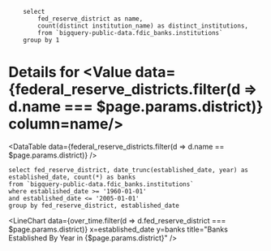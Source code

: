 ```federal_reserve_districts
    select
        fed_reserve_district as name,
        count(distinct institution_name) as distinct_institutions,
        from `bigquery-public-data.fdic_banks.institutions`
    group by 1
```

# Details for <Value data={federal_reserve_districts.filter(d => d.name === $page.params.district)} column=name/>

<DataTable data={federal_reserve_districts.filter(d => d.name == $page.params.district)} />

```over_time
select fed_reserve_district, date_trunc(established_date, year) as established_date, count(*) as banks
from `bigquery-public-data.fdic_banks.institutions`
where established_date >= '1960-01-01'
and established_date <= '2005-01-01'
group by fed_reserve_district, established_date
```

<LineChart
data={over_time.filter(d => d.fed_reserve_district === $page.params.district)}
    x=established_date
    y=banks
    title="Banks Established By Year in {$page.params.district}"
/>
